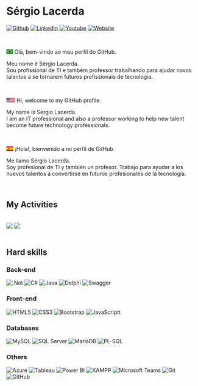# Sérgio Lacerda

[![Github](https://img.shields.io/badge/GitHub-100000?style=for-the-badge&logo=github&logoColor=white)](https://github.com/sergio-lacerda) [![LinkedIn](https://img.shields.io/badge/LinkedIn-0077B5?style=for-the-badge&logo=linkedin&logoColor=white)](http://www.linkedin.com/in/sergiolacerda) [![Youtube](https://img.shields.io/badge/YouTube-FF0000?style=for-the-badge&logo=youtube&logoColor=white)](https://www.youtube.com/channel/UCcy7WnMEtzyNZZBJvRcGpOg) [![Website](https://img.shields.io/website?label=sergiolacerda.com.br&style=for-the-badge&url=http://www.sergiolacerda.com.br)](http://www.sergiolacerda.com.br)

<br />
<p><img height="12px" src="https://github.com/hampusborgos/country-flags/blob/main/png250px/br.png"/> Olá, bem-vindo ao meu perfil do GitHub.</p>

<p>Meu nome é Sérgio Lacerda.<br /> 
Sou profissional de TI e também professor trabalhando para ajudar novos talentos a se tornarem futuros profissionais de tecnologia.</p>
<br />

<p><img height="12px" src="https://github.com/hampusborgos/country-flags/blob/main/png250px/us.png"/> Hi, welcome to my GitHub profile.</p>

<p>My name is Sergio Lacerda.<br />
I am an IT professional and also a professor working to help new talent become future technology professionals.</p>
<br />

<p><img height="12px" src="https://github.com/hampusborgos/country-flags/blob/main/png250px/es.png"/> ¡Hola!, bienvenido a mi perfil de GitHub.</p>

<p>Me llamo Sérgio Lacerda.<br /> 
Soy profesional de TI y también un profesor. Trabajo para ayudar a los nuevos talentos a convertirse en futuros profesionales de la tecnología.</p>
<br />

## My Activities
<br />
<div>  
  <img height="190px" src="https://github-readme-stats.vercel.app/api?username=sergio-lacerda&show_icons=true&theme=merko"/>  
  <img src="https://github-readme-stats.vercel.app/api/top-langs?username=sergio-lacerda&langs_count=8&layout=compact&bg_color=0D1117&title_color=91b302&text_color=68b587" height="190px"/> 
</div>

<br />

## Hard skills

### Back-end

![.Net](https://img.shields.io/badge/.NET-5C2D91?style=for-the-badge&logo=.net&logoColor=white)
![C#](https://img.shields.io/badge/C%23-239120?style=for-the-badge&logo=c-sharp&logoColor=white)
![Java](https://img.shields.io/badge/Java-ED8B00?style=for-the-badge&logo=java&logoColor=white)
![Delphi](https://img.shields.io/badge/Delphi_RAD_Studio-B22222?style=for-the-badge&logo=delphi&logoColor=white)
![Swagger](https://img.shields.io/badge/Swagger-85EA2D?style=for-the-badge&logo=Swagger&logoColor=white)

### Front-end

![HTML5](https://img.shields.io/badge/HTML5-E34F26?style=for-the-badge&logo=html5&logoColor=white)
![CSS3](https://img.shields.io/badge/CSS3-1572B6?style=for-the-badge&logo=css3&logoColor=white)
![Bootstrap](https://img.shields.io/badge/Bootstrap-563D7C?style=for-the-badge&logo=bootstrap&logoColor=white)
![JavaScriptt](https://img.shields.io/badge/JavaScript-F7DF1E?style=for-the-badge&logo=javascript&logoColor=black)

### Databases

![MySQL](https://img.shields.io/badge/MySQL-005C84?style=for-the-badge&logo=mysql&logoColor=white)
![SQL Server](https://img.shields.io/badge/Microsoft_SQL_Server-CC2927?style=for-the-badge&logo=microsoft-sql-server&logoColor=white)
![MariaDB](https://img.shields.io/badge/MariaDB-003545?style=for-the-badge&logo=mariadb&logoColor=white)
![PL-SQL](https://img.shields.io/badge/PLSQL-F80000?style=for-the-badge&logo=oracle&logoColor=black)

### Others

![Azure](https://img.shields.io/badge/microsoft%20azure-0089D6?style=for-the-badge&logo=microsoft-azure&logoColor=white)
![Tableau](https://img.shields.io/badge/Tableau-E97627?style=for-the-badge&logo=Tableau&logoColor=white)
![Power BI](https://img.shields.io/badge/PowerBI-F2C811?style=for-the-badge&logo=Power%20BI&logoColor=white)
![XAMPP](https://img.shields.io/badge/Xampp-F37623?style=for-the-badge&logo=xampp&logoColor=white)
![Microsoft Teams](https://img.shields.io/badge/Microsoft_Teams-6264A7?style=for-the-badge&logo=microsoft-teams&logoColor=white)
![Git](https://img.shields.io/badge/git-%23F05033.svg?style=for-the-badge&logo=git&logoColor=white)
![GitHub](https://img.shields.io/badge/github-%23121011.svg?style=for-the-badge&logo=github&logoColor=white)
 
